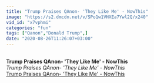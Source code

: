 ```yaml
---
title: "Trump Praises QAnon- 'They Like Me' - NowThis"
image: "https://s2.dmcdn.net/v/SPo1w1VHXEa7Ywl2Q/x240"
vid_id: "x7vphmi"
categories: "fun"
tags: ["Qanon","Donald Trump",]
date: "2020-08-26T11:26:07+03:00"
---
```

<br><b>Trump Praises QAnon- 'They Like Me' - NowThis</b><br> <i>Trump Praises QAnon- 'They Like Me' - NowThis</i><br> <u>Trump Praises QAnon- 'They Like Me' - NowThis</u>
